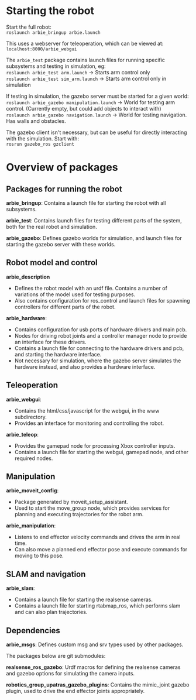 # Starting the robot

Start the full robot:  
`roslaunch arbie_bringup arbie.launch`

This uses a webserver for teleoperation, which can be viewed at:  
`localhost:8000/arbie_webgui`

The `arbie_test` package contains launch files for running specific subsystems and testing in simulation, eg:  
`roslaunch arbie_test arm.launch` -> Starts arm control only  
`roslaunch arbie_test sim_arm.launch` -> Starts arm control only in simulation

If testing in simulation, the gazebo server must be started for a given world:  
`roslaunch arbie_gazebo manipulation.launch` -> World for testing arm control. (Currently empty, but could add objects to interact with)  
`roslaunch arbie_gazebo navigation.launch` -> World for testing navigation. Has walls and obstacles.

The gazebo client isn't necessary, but can be useful for directly interacting with the simulation. Start with:  
`rosrun gazebo_ros gzclient`

# Overview of packages

## Packages for running the robot

**arbie_bringup**: Contains a launch file for starting the robot with all subsystems.

**arbie_test**: Contains launch files for testing different parts of the system, both for the real robot and simulation.

**arbie_gazebo**: Defines gazebo worlds for simulation, and launch files for starting the gazebo server with these worlds.

## Robot model and control

**arbie_description**
- Defines the robot model with an urdf file. Contains a number of variations of the model used for testing purposes.
- Also contains configuration for ros_control and launch files for spawning controllers for different parts of the robot.

**arbie_hardware**:
- Contains configuration for usb ports of hardware drivers and main pcb.
- Nodes for driving robot joints and a controller manager node to provide an interface for these drivers.
- Contains a launch file for connecting to the hardware drivers and pcb, and starting the hardware interface.
- Not necessary for simulation, where the gazebo server simulates the hardware instead, and also provides a hardware interface.

## Teleoperation

**arbie_webgui**:
- Contains the html/css/javascript for the webgui, in the www subdirectory.
- Provides an interface for monitoring and controlling the robot.

**arbie_teleop**:
- Provides the gamepad node for processing Xbox controller inputs.
- Contains a launch file for starting the webgui, gamepad node, and other required nodes.

## Manipulation

**arbie_moveit_config**:  
- Package generated by moveit_setup_assistant.
- Used to start the move_group node, which provides services for planning and executing trajectories for the robot arm.

**arbie_manipulation**:
- Listens to end effector velocity commands and drives the arm in real time.
- Can also move a planned end effector pose and execute commands for moving to this pose.

## SLAM and navigation

**arbie_slam**:
- Contains a launch file for starting the realsense cameras.
- Contains a launch file for starting rtabmap_ros, which performs slam and can also plan trajectories.

## Dependencies

**arbie_msgs**: Defines custom msg and srv types used by other packages.

The packages below are git submodules:

**realsense_ros_gazebo**: Urdf macros for defining the realsense cameras and gazebo options for simulating the camera inputs.

**robotics_group_upatras_gazebo_plugins**: Contains the mimic_joint gazebo plugin, used to drive the end effector joints appropriately. 